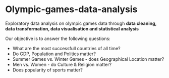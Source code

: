 # Olympic-games-data-analysis
Exploratory data analysis on olympic games data through **data cleaning, data transformation, data visualisation and statistical analysis**

Our objective is to answer the following questions:

+ What are the most successfull countries of all time?
+ Do GDP, Population and Politics matter?
+ Summer Games vs. Winter Games - does Geographical Location matter?
+ Men vs. Women - do Culture & Religion matter?
+ Does popularity of sports matter?
